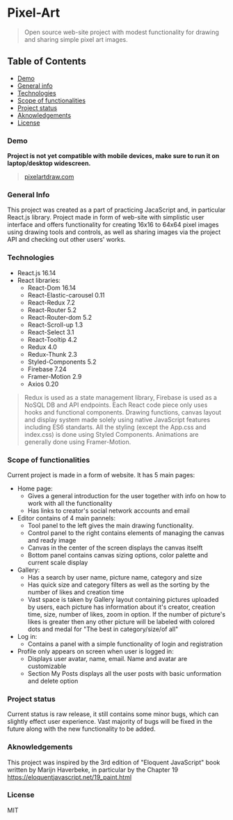 # Pixel-Art

>   Open source web-site project with modest functionality for drawing and sharing simple pixel art images.

## Table of Contents

- [Demo](#demo)
- [General info](#general-info)
- [Technologies](#technologies)
- [Scope of functionalities](#scope-of-functionalities)
- [Project status](#project-status)
- [Aknowledgements](#aknowledgements)
- [License](#license)

### Demo
**Project is not yet compatible with mobile devices, make sure to run it on laptop/desktop widescreen.**
>[pixelartdraw.com](https://pixelartdraw.com)

### General Info

  This project was created as a part of practicing JacaScript and, in particular React.js library.
Project made in form of web-site with simplistic user interface and offers functionality for 
creating 16x16 to 64x64 pixel images using drawing tools and controls, as well as sharing images
via the project API and checking out other users' works.

### Technologies

* React.js 16.14
* React libraries: 
  * React-Dom 16.14
  * React-Elastic-carousel 0.11
  * React-Redux 7.2
  * React-Router 5.2
  * React-Router-dom 5.2
  * React-Scroll-up 1.3
  * React-Select 3.1
  * React-Tooltip 4.2
  * Redux 4.0
  * Redux-Thunk 2.3
  * Styled-Components 5.2
  * Firebase 7.24
  * Framer-Motion 2.9
  * Axios 0.20
  
> Redux is used as a state management library, Firebase is used as a NoSQL DB and API endpoints.
> Each React code piece only uses hooks and functional components.
> Drawing functions, canvas layout and display system made solely using native JavaScript features including ES6 standarts.
> All the styling (except the App.css and index.css) is done using Styled Components. Animations are generally done using Framer-Motion.

### Scope of functionalities

Current project is made in a form of website. It has 5 main pages:
- Home page:
  - Gives a general introduction for the user together with info on how to work with all the functionality
  - Has links to creator's social network accounts and email
- Editor contains of 4 main pannels:
  - Tool panel to the left gives the main drawing functionality.
  - Control panel to the right contains elements of managing the canvas and ready image 
  - Canvas in the center of the screen displays the canvas itselft
  - Bottom panel contains canvas sizing options, color palette and current scale display
- Gallery:
  - Has a search by user name, picture name, category and size
  - Has quick size and category filters as well as the sorting by the number of likes and creation time
  - Vast space is taken by Gallery layout containing pictures uploaded by users, each picture has
    information about it's creator, creation time, size, number of likes, zoom in option. If the number 
    of picture's likes is greater then any other picture will be labeled with colored dots and medal
    for "The best in category/size/of all" 
- Log in:
  - Contains a panel with a simple functionality of login and registration
- Profile only appears on screen when user is logged in:
  - Displays user avatar, name, email. Name and avatar are customizable
  - Section My Posts displays all the user posts with basic unformation and delete option
  
### Project status

Current status is raw release, it still contains some minor bugs, which can slightly effect user experience.
Vast majority of bugs will be fixed in the future along with the new functionality to be added.

### Aknowledgements

This project was inspired by the 3rd edition of "Eloquent JavaScript" book written by Marijn Haverbeke, 
in particular by the Chapter 19 
https://eloquentjavascript.net/19_paint.html 

### License

MIT
